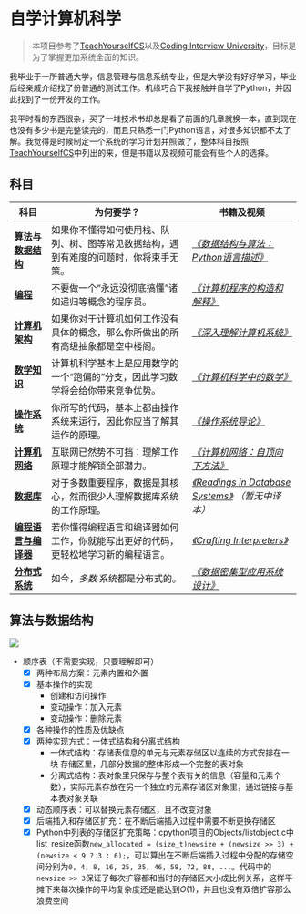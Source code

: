 # 自学计算机科学

> 本项目参考了[TeachYourselfCS](https://github.com/keithnull/TeachYourselfCS-CN/blob/master/TeachYourselfCS-CN.md)以及[Coding Interview University](https://github.com/jwasham/coding-interview-university)，目标是为了掌握更加系统全面的知识。

我毕业于一所普通大学，信息管理与信息系统专业，但是大学没有好好学习，毕业后经亲戚介绍找了份普通的测试工作。机缘巧合下我接触并自学了Python，并因此找到了一份开发的工作。

我平时看的东西很杂，买了一堆技术书却总是看了前面的几章就换一本，直到现在也没有多少书是完整读完的，而且只熟悉一门Python语言，对很多知识都不太了解。我觉得是时候制定一个系统的学习计划并照做了，整体科目按照[TeachYourselfCS](https://github.com/keithnull/TeachYourselfCS-CN/blob/master/TeachYourselfCS-CN.md)中列出的来，但是书籍以及视频可能会有些个人的选择。
## 科目
| 科目                                      | 为何要学？                                                                             | 书籍及视频                                                                                                                                      |
|-------------------------------------------|----------------------------------------------------------------------------------------|-----------------------------------------------------------------------------------------------------------------------------------------------|
| **[算法与数据结构](#算法和数据结构)**     | 如果你不懂得如何使用栈、队列、树、图等常见数据结构，遇到有难度的问题时，你将束手无策。 | _[《数据结构与算法：Python语言描述》](https://book.douban.com/subject/26702568/)_                                                                                |
| **[编程](#编程)**                         | 不要做一个“永远没彻底搞懂”诸如递归等概念的程序员。                                     | _[《计算机程序的构造和解释》](https://book.douban.com/subject/1148282/)_                                                                      |
| **[计算机架构](#计算机架构)**             | 如果你对于计算机如何工作没有具体的概念，那么你所做出的所有高级抽象都是空中楼阁。       | _[《深入理解计算机系统》](https://book.douban.com/subject/26912767/)_                                                                           |
| **[数学知识](#数学知识)**                 | 计算机科学基本上是应用数学的一个“跑偏的”分支，因此学习数学将会给你带来竞争优势。       | _[《计算机科学中的数学》](https://book.douban.com/subject/33396340/)_                                                                         |
| **[操作系统](#操作系统)**                 | 你所写的代码，基本上都由操作系统来运行，因此你应当了解其运作的原理。                   | _[《操作系统导论》](https://book.douban.com/subject/33463930/)_                                                                               |
| **[计算机网络](#计算机网络)**             | 互联网已然势不可挡：理解工作原理才能解锁全部潜力。                                     | _[《计算机网络：自顶向下方法》](https://book.douban.com/subject/30280001/)_                                                                   |
| **[数据库](#数据库)**                     | 对于多数重要程序，数据是其核心，然而很少人理解数据库系统的工作原理。                   | _[《Readings in Database Systems》](https://book.douban.com/subject/2256069/) （暂无中译本）_                                                 |
| **[编程语言与编译器](#编程语言与编译器)** | 若你懂得编程语言和编译器如何工作，你就能写出更好的代码，更轻松地学习新的编程语言。     | _[《Crafting Interpreters》](https://craftinginterpreters.com/)_                                                                                    |
| **[分布式系统](#分布式系统)**             | 如今，_多数_ 系统都是分布式的。                                                        | _[《数据密集型应用系统设计》](https://book.douban.com/subject/30329536/)_                                                              |
## 算法与数据结构
![](https://img3.doubanio.com/view/subject/l/public/s28388882.jpg)
- 顺序表（不需要实现，只要理解即可）
  - [x] 两种布局方案：元素内置和外置
  - [x] 基本操作的实现
    - 创建和访问操作
    - 变动操作：加入元素
    - 变动操作：删除元素
  - [x] 各种操作的性质及优缺点
  - [x] 两种实现方式：一体式结构和分离式结构
    - 一体式结构：存储表信息的单元与元素存储区以连续的方式安排在一块 存储区里，几部分数据的整体形成一个完整的表对象
    - 分离式结构：表对象里只保存与整个表有关的信息（容量和元素个数），实际元素存放在另一个独立的元素存储区对象里，通过链接与基本表对象关联
  - [x] 动态顺序表：可以替换元素存储区，且不改变对象
  - [x] 后端插入和存储区扩充：在不断后端插入过程中需要不断更换存储区
  - [x] Python中列表的存储区扩充策略：cpython项目的Objects/listobject.c中list_resize函数`new_allocated = (size_t)newsize + (newsize >> 3) + (newsize < 9 ? 3 : 6);`，可以算出在不断后端插入过程中分配的存储空间分别为`0, 4, 8, 16, 25, 35, 46, 58, 72, 88, ...`。代码中的`newsize >> 3`保证了每次扩容都和当时的存储区大小成比例关系，这样平摊下来每次操作的平均复杂度还是能达到$O(1)$，并且也没有双倍扩容那么浪费空间